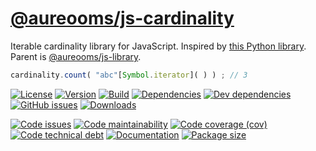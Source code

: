 [@aureooms/js-cardinality](https://aureooms.github.io/js-cardinality)
==

Iterable cardinality library for JavaScript.
Inspired by [this Python library](https://github.com/wbolster/cardinality).
Parent is [@aureooms/js-library](https://github.com/aureooms/js-library).

```js
cardinality.count( "abc"[Symbol.iterator]( ) ) ; // 3
```

[![License](https://img.shields.io/github/license/aureooms/js-cardinality.svg)](https://raw.githubusercontent.com/aureooms/js-cardinality/main/LICENSE)
[![Version](https://img.shields.io/npm/v/@aureooms/js-cardinality.svg)](https://www.npmjs.org/package/@aureooms/js-cardinality)
[![Build](https://img.shields.io/travis/aureooms/js-cardinality/main.svg)](https://travis-ci.org/aureooms/js-cardinality/branches)
[![Dependencies](https://img.shields.io/david/aureooms/js-cardinality.svg)](https://david-dm.org/aureooms/js-cardinality)
[![Dev dependencies](https://img.shields.io/david/dev/aureooms/js-cardinality.svg)](https://david-dm.org/aureooms/js-cardinality?type=dev)
[![GitHub issues](https://img.shields.io/github/issues/aureooms/js-cardinality.svg)](https://github.com/aureooms/js-cardinality/issues)
[![Downloads](https://img.shields.io/npm/dm/@aureooms/js-cardinality.svg)](https://www.npmjs.org/package/@aureooms/js-cardinality)

[![Code issues](https://img.shields.io/codeclimate/issues/aureooms/js-cardinality.svg)](https://codeclimate.com/github/aureooms/js-cardinality/issues)
[![Code maintainability](https://img.shields.io/codeclimate/maintainability/aureooms/js-cardinality.svg)](https://codeclimate.com/github/aureooms/js-cardinality/trends/churn)
[![Code coverage (cov)](https://img.shields.io/codecov/c/gh/aureooms/js-cardinality/main.svg)](https://codecov.io/gh/aureooms/js-cardinality)
[![Code technical debt](https://img.shields.io/codeclimate/tech-debt/aureooms/js-cardinality.svg)](https://codeclimate.com/github/aureooms/js-cardinality/trends/technical_debt)
[![Documentation](https://aureooms.github.io/js-cardinality//badge.svg)](https://aureooms.github.io/js-cardinality//source.html)
[![Package size](https://img.shields.io/bundlephobia/minzip/@aureooms/js-cardinality)](https://bundlephobia.com/result?p=@aureooms/js-cardinality)
